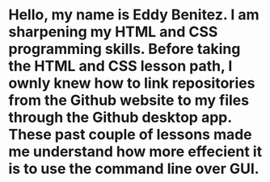 <h1>Hello, my name is Eddy Benitez. I am sharpening my HTML and CSS programming skills. Before taking the HTML and CSS lesson path, I ownly knew how to link repositories from the Github website to my files through the Github desktop app. These past couple of lessons made me understand how more effecient it is to use the command line over GUI.</h1>  
